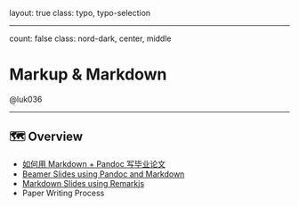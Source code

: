 layout: true
class: typo, typo-selection

---

count: false
class: nord-dark, center, middle

# Markup & Markdown

@luk036

---

## 🗺️ Overview

- [如何用 Markdown + Pandoc 写毕业论文](fd_bylw.html)
- [Beamer Slides using Pandoc and Markdown](intro.pdf)
- [Markdown Slides using Remarkjs](remarkjs.html)
- Paper Writing Process
